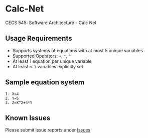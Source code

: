# Calc-Net
CECS 545: Software Architecture - Calc Net

## Usage Requirements
* Supports systems of equations with at most 5 unique variables
* Supported Operators: `+`, `*`, `^`
* At least 1 equation per unique variable
* At least `n-1` variables explicitly set 

## Sample equation system
```
1. X=4
2. Y=5
3. Z=X^2+4*Y
```

## Known Issues
Please submit issue reports under [Issues](https://github.com/Anthony1234567/Calc-Net/issues)
